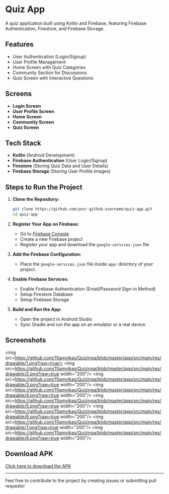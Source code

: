 # Quiz App

A quiz application built using Kotlin and Firebase, featuring Firebase Authentication, Firestore, and Firebase Storage.

## Features
- User Authentication (Login/Signup)
- User Profile Management
- Home Screen with Quiz Categories
- Community Section for Discussions
- Quiz Screen with Interactive Questions

## Screens
- **Login Screen**
- **User Profile Screen**
- **Home Screen**
- **Community Screen**
- **Quiz Screen**

## Tech Stack
- **Kotlin** (Android Development)
- **Firebase Authentication** (User Login/Signup)
- **Firestore** (Storing Quiz Data and User Details)
- **Firebase Storage** (Storing User Profile Images)

## Steps to Run the Project

1. **Clone the Repository:**
   ```bash
   git clone https://github.com/your-github-username/quiz-app.git
   cd quiz-app
   ```

2. **Register Your App on Firebase:**
   - Go to [Firebase Console](https://console.firebase.google.com/)
   - Create a new Firebase project
   - Register your app and download the `google-services.json` file

3. **Add the Firebase Configuration:**
   - Place the `google-services.json` file inside `app/` directory of your project.

4. **Enable Firebase Services:**
   - Enable Firebase Authentication (Email/Password Sign-in Method)
   - Setup Firestore Database
   - Setup Firebase Storage

5. **Build and Run the App:**
   - Open the project in Android Studio
   - Sync Gradle and run the app on an emulator or a real device

## Screenshots

<img src=https://github.com/11iamvikas/Quizinga/blob/master/app/src/main/res/drawable/1.png?raw=true/>
<img src=https://github.com/11iamvikas/Quizinga/blob/master/app/src/main/res/drawable/2.png?raw=true width="200"/> 
<img src=https://github.com/11iamvikas/Quizinga/blob/master/app/src/main/res/drawable/3.png?raw=true width="200"/>
<img src=https://github.com/11iamvikas/Quizinga/blob/master/app/src/main/res/drawable/4.png?raw=true width="200"/>
<img src=https://github.com/11iamvikas/Quizinga/blob/master/app/src/main/res/drawable/5.png?raw=true width="200"/>
<img src=https://github.com/11iamvikas/Quizinga/blob/master/app/src/main/res/drawable/6.png?raw=true width="200"/> 
<img src=https://github.com/11iamvikas/Quizinga/blob/master/app/src/main/res/drawable/7.png?raw=true width="200"/>
<img src=https://github.com/11iamvikas/Quizinga/blob/master/app/src/main/res/drawable/8.png?raw=true width="200"/>

## Download APK
[Click here to download the APK](your-apk-link-here)

---
Feel free to contribute to the project by creating issues or submitting pull requests!

